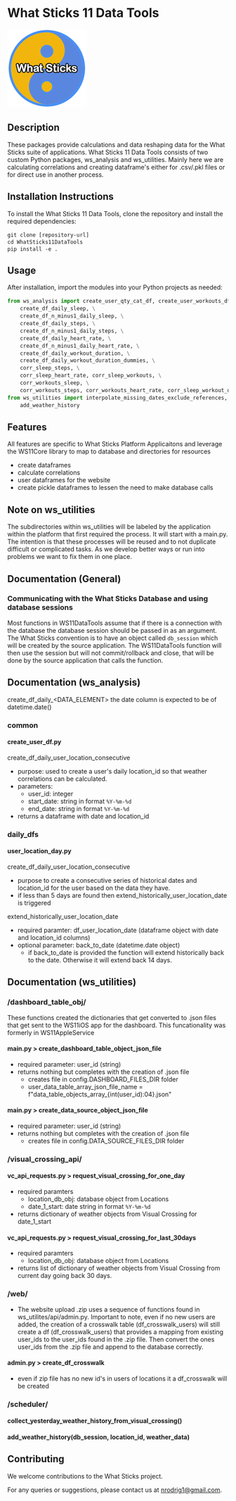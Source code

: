 
# What Sticks 11 Data Tools

![What Sticks Logo](wsLogo180.png)

## Description
These packages provide calculations and data reshaping data for the What Sticks suite of applications. What Sticks 11 Data Tools consists of two custom Python packages, ws_analysis and ws_utilities. Mainly here we are calculating correlations and creating dataframe's either for .csv/.pkl files or for direct use in another process.


## Installation Instructions
To install the What Sticks 11 Data Tools, clone the repository and install the required dependencies:
```
git clone [repository-url]
cd WhatSticks11DataTools
pip install -e .
```


## Usage
After installation, import the modules into your Python projects as needed:

```python
from ws_analysis import create_user_qty_cat_df, create_user_workouts_df, \
    create_df_daily_sleep, \
    create_df_n_minus1_daily_sleep, \
    create_df_daily_steps, \
    create_df_n_minus1_daily_steps, \
    create_df_daily_heart_rate, \
    create_df_n_minus1_daily_heart_rate, \
    create_df_daily_workout_duration, \
    create_df_daily_workout_duration_dummies, \
    corr_sleep_steps, \
    corr_sleep_heart_rate, corr_sleep_workouts, \
    corr_workouts_sleep, \
    corr_workouts_steps, corr_workouts_heart_rate, corr_sleep_workout_dummies
from ws_utilities import interpolate_missing_dates_exclude_references, \
    add_weather_history
```


## Features
All features are specific to What Sticks Platform Applicaitons and leverage the WS11Core library to map to database and directories for resources
- create dataframes
- calculate correlations
- user dataframes for the website
- create pickle dataframes to lessen the need to make database calls


## Note on ws_utilities
The subdirectories within ws_utilities will be labeled by the application within the platform that first required the process. It will start with a main.py. The intention is that these processes will be reused and to not duplicate difficult or complicated tasks. As we develop better ways or run into problems we want to fix them in one place.

## Documentation (General)

### Communicating with the What Sticks Database and using database sessions
Most functions in WS11DataTools assume that if there is a connection with the database the database session should be passed in as an argument. The What Sticks convention is to have an object called `db_session` which will be created by the source application. The WS11DataTools function will then use the session but will not commit/rollback and close, that will be done by the source application that calls the function.


## Documentation (ws_analysis)
create_df_daily_<DATA_ELEMENT> the date column is expected to be of datetime.date()
### common
#### create_user_df.py
create_df_daily_user_location_consecutive 
- purpose: used to create a user's daily location_id so that weather correlations can be calculated.
- parameters: 
  - user_id: integer
  - start_date: string in format `%Y-%m-%d`
  - end_date: string in format `%Y-%m-%d`
- returns a dataframe with date and location_id

### daily_dfs

#### user_location_day.py
create_df_daily_user_location_consecutive
- purpose to create a consecutive series of historical dates and location_id for the user based on the data they have.
- if less than 5 days are found then extend_historically_user_location_date is triggered

extend_historically_user_location_date
- required paramter: df_user_location_date (dataframe object with date and location_id columns)
- optional parameter: back_to_date (datetime.date object)
  - if back_to_date is provided the function will extend historically back to the date. Otherwise it will extend back 14 days.


## Documentation (ws_utilities)

### /dashboard_table_obj/
These functions created the dictionaries that get converted to .json files that get sent to the WS11iOS app for the dashboard.
This funcationality was formerly in WS11AppleService

#### main.py > create_dashboard_table_object_json_file
- required parameter: user_id (string)
- returns nothing but completes with the creation of .json file 
  - creates file in config.DASHBOARD_FILES_DIR folder
  - user_data_table_array_json_file_name = f"data_table_objects_array_{int(user_id):04}.json"

#### main.py > create_data_source_object_json_file
- required parameter: user_id (string)
- returns nothing but completes with the creation of .json file 
  - creates file in config.DATA_SOURCE_FILES_DIR folder

### /visual_crossing_api/
#### vc_api_requests.py > request_visual_crossing_for_one_day
- required paramters
  - location_db_obj: database object from Locations
  - date_1_start: date string in format `%Y-%m-%d`
- returns dictionary of weather objects from Visual Crossing for date_1_start

#### vc_api_requests.py > request_visual_crossing_for_last_30days
- required paramters
  - location_db_obj: database object from Locations
- returns list of dictionary of weather objects from Visual Crossing from current day going back 30 days.


### /web/
- The website upload .zip uses a sequence of functions found in ws_utilites/api/admin.py. Important to note, even if no new users are added, the creation of a crosswalk table (df_crosswalk_users) will still create a df (df_crosswalk_users) that provides a mapping from existing user_ids to the user_ids found in the .zip file. Then convert the ones user_ids from the .zip file and append to the database correctly.

#### admin.py > create_df_crosswalk
- even if zip file has no new id's in users of locations it a df_crosswalk will be created


### /scheduler/

#### collect_yesterday_weather_history_from_visual_crossing()
#### add_weather_history(db_session, location_id, weather_data)


## Contributing

We welcome contributions to the What Sticks project.

For any queries or suggestions, please contact us at nrodrig1@gmail.com.
